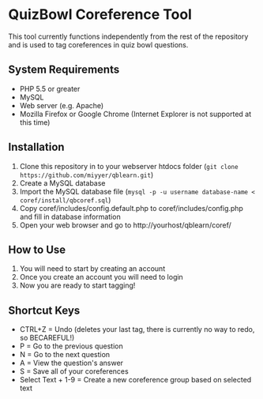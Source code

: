 QuizBowl Coreference Tool
=============

This tool currently functions independently from the rest of the repository and is used to tag coreferences in quiz bowl questions.

System Requirements
-------
* PHP 5.5 or greater
* MySQL 
* Web server (e.g. Apache)
* Mozilla Firefox or Google Chrome (Internet Explorer is not supported at this time)

Installation
-------
1. Clone this repository in to your webserver htdocs folder (`git clone https://github.com/miyyer/qblearn.git`) 
2. Create a MySQL database
3. Import the MySQL database file (`mysql -p -u username database-name < coref/install/qbcoref.sql`)
4. Copy coref/includes/config.default.php to coref/includes/config.php and fill in database information
5. Open your web browser and go to http://yourhost/qblearn/coref/

How to Use
-------
1. You will need to start by creating an account
2. Once you create an account you will need to login
3. Now you are ready to start tagging!

Shortcut Keys
-------
* CTRL+Z = Undo (deletes your last tag, there is currently no way to redo, so BECAREFUL!)
* P = Go to the previous question
* N = Go to the next question
* A = View the question's answer
* S = Save all of your coreferences
* Select Text + 1-9 = Create a new coreference group based on selected text 